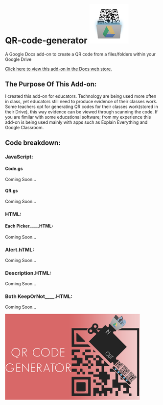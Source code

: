 # QR-code-generator ![QR Code Generator](https://github.com/connorcarolan/QR-code-generator/blob/master/QRCodeGen%20Logo.png)
A Google Docs add-on to create a QR code from a files/folders within your Google Drive

[Click here to view this add-on in the Docs web store.](https://chrome.google.com/webstore/detail/qr-code-generator/ekchebokdlkpockmicleilkjmbdncmha?authuser=0)

## The Purpose Of This Add-on:
I created this add-on for educators. Technology are being used more often in class, yet educators still need to produce evidence of their classes work. Some teachers opt for generating QR codes for their classes work(stored in their Drive), this way evidence can be viewed through scanning the code. If you are fimilar with some educational software; from my experience this add-on is being used mainly with apps such as Explain Everything and Google Classroom.

## Code breakdown:

### JavaScript:
#### Code.gs
Coming Soon...
#### QR.gs
Coming Soon...
### HTML:
#### Each Picker____.HTML:
Coming Soon...
### Alert.hTML:
Coming Soon...
### Description.HTML:
Coming Soon...
### Both KeepOrNot____.HTML:
Coming Soon...

![Promotion tile](https://github.com/connorcarolan/QR-code-generator/blob/master/QRCodeGen%20Promo%20Small.png)
